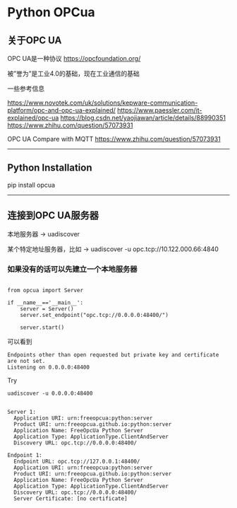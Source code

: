# Python OPCua

## 关于OPC UA

OPC UA是一种协议 
https://opcfoundation.org/

被”誉为”是工业4.0的基础，现在工业通信的基础

一些参考信息

https://www.novotek.com/uk/solutions/kepware-communication-platform/opc-and-opc-ua-explained/
https://www.paessler.com/it-explained/opc-ua
https://blog.csdn.net/yaojiawan/article/details/88990351
https://www.zhihu.com/question/57073931

OPC UA Compare with MQTT
https://www.zhihu.com/question/57073931


---

## Python Installation

pip install opcua

---

## 连接到OPC UA服务器

本地服务器
-> uadiscover

某个特定地址服务器，比如
-> uadiscover -u opc.tcp://10.122.000.66:4840 

### 如果没有的话可以先建立一个本地服务器


```

from opcua import Server

if __name__=='__main__':
    server = Server()
    server.set_endpoint("opc.tcp://0.0.0.0:48400/")

    server.start()    
```

可以看到
```
Endpoints other than open requested but private key and certificate are not set.
Listening on 0.0.0.0:48400
```


Try 

```
uadiscover -u 0.0.0.0:48400


Server 1:
  Application URI: urn:freeopcua:python:server
  Product URI: urn:freeopcua.github.io:python:server
  Application Name: FreeOpcUa Python Server
  Application Type: ApplicationType.ClientAndServer
  Discovery URL: opc.tcp://0.0.0.0:48400/

Endpoint 1:
  Endpoint URL: opc.tcp://127.0.0.1:48400/
  Application URI: urn:freeopcua:python:server
  Product URI: urn:freeopcua.github.io:python:server
  Application Name: FreeOpcUa Python Server
  Application Type: ApplicationType.ClientAndServer
  Discovery URL: opc.tcp://0.0.0.0:48400/
  Server Certificate: [no certificate]

```

